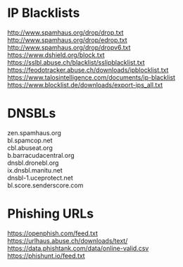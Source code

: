 # IP Blacklists
http://www.spamhaus.org/drop/drop.txt  
http://www.spamhaus.org/drop/edrop.txt  
http://www.spamhaus.org/drop/dropv6.txt  
https://www.dshield.org/block.txt  
https://sslbl.abuse.ch/blacklist/sslipblacklist.txt  
https://feodotracker.abuse.ch/downloads/ipblocklist.txt  
https://www.talosintelligence.com/documents/ip-blacklist  
https://www.blocklist.de/downloads/export-ips_all.txt  

# DNSBLs
zen.spamhaus.org  
bl.spamcop.net  
cbl.abuseat.org  
b.barracudacentral.org  
dnsbl.dronebl.org  
ix.dnsbl.manitu.net  
dnsbl-1.uceprotect.net  
bl.score.senderscore.com  

# Phishing URLs
https://openphish.com/feed.txt  
https://urlhaus.abuse.ch/downloads/text/  
https://data.phishtank.com/data/online-valid.csv  
https://phishunt.io/feed.txt  
